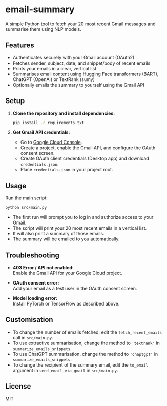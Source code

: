 # email-summary

A simple Python tool to fetch your 20 most recent Gmail messages and summarise them using NLP models.

## Features

- Authenticates securely with your Gmail account (OAuth2)
- Fetches sender, subject, date, and snippet/body of recent emails
- Prints your emails in a clear, vertical list
- Summarises email content using Hugging Face transformers (BART), ChatGPT (OpenAI) or TextRank (sumy)
- Optionally emails the summary to yourself using the Gmail API

## Setup

1. **Clone the repository and install dependencies:**
    ```bash
    pip install -r requirements.txt
    ```

2. **Get Gmail API credentials:**
    - Go to [Google Cloud Console](https://console.cloud.google.com/).
    - Create a project, enable the Gmail API, and configure the OAuth consent screen.
    - Create OAuth client credentials (Desktop app) and download `credentials.json`.
    - Place `credentials.json` in your project root.


## Usage

Run the main script:
```bash
python src/main.py
```
- The first run will prompt you to log in and authorize access to your Gmail.
- The script will print your 20 most recent emails in a vertical list.
- It will also print a summary of those emails.
- The summary will be emailed to you automatically.

## Troubleshooting

- **403 Error / API not enabled:**  
  Enable the Gmail API for your Google Cloud project.

- **OAuth consent error:**  
  Add your email as a test user in the OAuth consent screen.

- **Model loading error:**  
  Install PyTorch or TensorFlow as described above.

## Customisation

- To change the number of emails fetched, edit the `fetch_recent_emails` call in `src/main.py`.
- To use extractive summarisation, change the method to `'textrank'` in `summarize_emails_snippets`.
- To use ChatGPT summarisation, change the method to `'chaptgpt'` in `summarize_emails_snippets`.
- To change the recipient of the summary email, edit the `to_email` argument in `send_email_via_gmail` in `src/main.py`.

## License

MIT